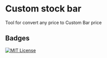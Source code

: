 
# Custom stock bar

Tool for convert any price to Custom Bar price


## Badges

[![MIT License](https://img.shields.io/badge/License-MIT-green.svg)](https://choosealicense.com/licenses/mit/)

